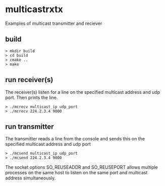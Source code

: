 # multicastrxtx
Examples of multicast transmitter and reciever

## build
    > mkdir build
    > cd build
    > cmake ..
    > make

## run receiver(s)
The receiver(s) listen for a line on the specified multicast
address and udp port. Then prints the line.

    > ./mcrecv multicast_ip udp_port
    > ./mcrecv 224.2.3.4 9000

## run transmitter
The transmitter reads a line from the console and sends this on the
specified multicast address and udp port

    > ./mcsend multicast_ip udp_port
    > ./mcsend 224.2.3.4 9000

The socket options SO_REUSEADDR and SO_REUSEPORT allows multiple processes
on the same host to listen on the same port and multicast address simultaneously.
